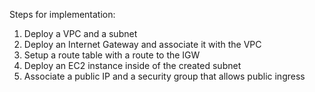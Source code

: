 Steps for implementation:

1. Deploy a VPC and a subnet
2. Deploy an Internet Gateway and associate it with the VPC
3. Setup a route table with a route to the IGW
4. Deploy an EC2 instance inside of the created subnet
5. Associate a public IP and a security group that allows public ingress